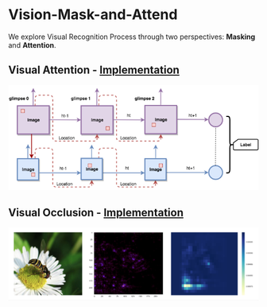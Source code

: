 # Vision-Mask-and-Attend

We explore Visual Recognition Process through two perspectives: **Masking** and **Attention**.


## Visual Attention - [Implementation](recurrent-visual-attention)

![Architecture](recurrent-visual-attention/plots/Stacked_RAM.png)

## Visual Occlusion - [Implementation](deep-visual-occlusion)

![Visualization](deep-visual-masking/plots/mask_plot_daisy.png)
